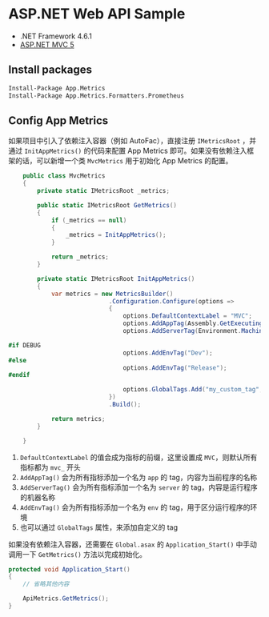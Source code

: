 # ASP.NET Web API Sample

- .NET Framework 4.6.1
- [ASP.NET MVC 5](https://docs.microsoft.com/zh-cn/aspnet/mvc/overview/getting-started/introduction/getting-started)

## Install packages

```bash
Install-Package App.Metrics
Install-Package App.Metrics.Formatters.Prometheus
```

## Config App Metrics

如果项目中引入了依赖注入容器（例如 AutoFac），直接注册 `IMetricsRoot` ，并通过 `InitAppMetrics()` 的代码来配置 App Metrics 即可。如果没有依赖注入框架的话，可以新增一个类 `MvcMetrics` 用于初始化 App Metrics 的配置。

```csharp
    public class MvcMetrics
    {
        private static IMetricsRoot _metrics;

        public static IMetricsRoot GetMetrics()
        {
            if (_metrics == null)
            {
                _metrics = InitAppMetrics();
            }

            return _metrics;
        }

        private static IMetricsRoot InitAppMetrics()
        {
            var metrics = new MetricsBuilder()
                            .Configuration.Configure(options =>
                            {
                                options.DefaultContextLabel = "MVC";
                                options.AddAppTag(Assembly.GetExecutingAssembly().GetName().Name);
                                options.AddServerTag(Environment.MachineName);

#if DEBUG
                                options.AddEnvTag("Dev");
#else
                                options.AddEnvTag("Release");
#endif

                                options.GlobalTags.Add("my_custom_tag", "MyCustomValue");
                            })
                            .Build();

            return metrics;
        }

    }

```

1. `DefaultContextLabel` 的值会成为指标的前缀，这里设置成 `MVC`，则默认所有指标都为 `mvc_` 开头
1. `AddAppTag()` 会为所有指标添加一个名为 `app` 的 tag，内容为当前程序的名称
1. `AddServerTag()` 会为所有指标添加一个名为 `server` 的 tag，内容是运行程序的机器名称
1. `AddEnvTag()` 会为所有指标添加一个名为 `env` 的 tag，用于区分运行程序的环境
1. 也可以通过 `GlobalTags` 属性，来添加自定义的 tag

如果没有依赖注入容器，还需要在 `Global.asax` 的 `Application_Start()` 中手动调用一下 `GetMetrics()` 方法以完成初始化。

```csharp
protected void Application_Start()
{
    // 省略其他内容

    ApiMetrics.GetMetrics();
}
```

